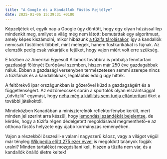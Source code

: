 ```yaml
---
title: "A Google és a Kandallók Füstös Rejtélye"
date: 2025-01-06 15:39:31 +0100
---
```


Képzeljétek el, egyik nap a Google úgy döntött, hogy egy olyan húzással lep mindenkit meg, amilyet a világ még nem látott: bemutattak egy algoritmust, amely képes kiszámolni, mikor hibázunk <a href="https://www.zenga.hu/hello-otthon/uj-epitesu-ingatlanok-nagykanizsan-cm5aofgy6i1k207w8cweyacv0?utm_source=telex&utm_medium=doboz&utm_campaign=content&utm_content=nagykanizsa">a tűzifa tárolásakor</a>, így a kandallók nemcsak füstölnek többet, mint melegek, hanem füstkarikákat is fújnak. Az elemzők pedig csak vakarják a fejüket, hogy vajon miért volt erre szükség. 

E közben az Amerikai Egyesült Államok továbbra is próbálja fenntartani gazdasági fölényét Európával szemben, hiszen <a href="https://g7.hu/vilag/20250104/lemaradas-amerika-250-eve-gazdagabb-europanal/">már 250 éve gazdagabbak</a> náluk. Ebben a gazdasági versenyben természetesen semmi szerepe nincs a tűzifának és a kandallóknak, legalábbis eddig úgy hitték.

A feltörekvő ipar országunkban is gőzerővel küzd a gazdagságért és a függetlenségért. Az edzőmeccsek során a sportolók olyan elszántsággal „üdvözlik” egymást, hogy <a href="https://telex.hu/zacc/2025/01/06/davy-klaassen-ajax-holland-valogatott-futballista-piros-lap-kiallitas-stuttgart-edzomeccs">néha még a kiállítás sem tudja eltántorítani</a> őket a további játékoktól.

Mindeközben Kanadában a miniszterelnök reflektorfénybe került, mert minden jel szerint arra készül, hogy <a href="https://telex.hu/kulfold/2025/01/06/justin-trudeau-kanadai-miniszterelnok-lemondas-liberalis-part-1">lemondási szándékát bejelentse</a>, de kérdés, hogy a tűzifa régen dédelgetett megoldásával megmenthető-e az otthona füstős helyzete egy újabb kormányzás reményében. 

Vajon a részekből összeáll-e valami nagyszerű káosz, vagy a világot végül már tényleg <a href="https://hold.hu/holdblog/heti-grafikon-wikipedia/?utm_source=telex&utm_medium=holdbox_direct&utm_campaign=alwayson">Wikipedia előtt 275 ezer évvel</a> is megoldott talányok fogják uralni? Minden tartalékot mozgósítani kell, hiszen a tűzifa nem vár, és a kandallók önálló életre keltek!